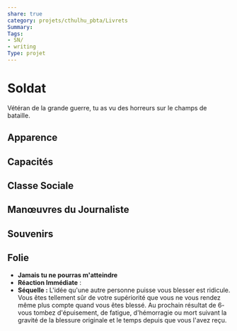 ```yaml
---
share: true 
category: projets/cthulhu_pbta/Livrets
Summary: 
Tags:
- SN/
- writing
Type: projet
---
```

# Soldat

Vétéran de la grande guerre, tu as vu des horreurs sur le champs de bataille.

## Apparence
## Capacités
## Classe Sociale
## Manœuvres du Journaliste
## Souvenirs
## Folie

- **Jamais tu ne pourras m'atteindre**
- **Réaction Immédiate** :
- **Séquelle :** L'idée qu'une autre personne puisse vous blesser est ridicule. Vous êtes tellement sûr de votre supériorité que vous ne vous rendez même plus compte quand vous êtes blessé. Au prochain résultat de 6- vous tombez d'épuisement, de fatigue, d'hémorragie ou mort suivant la gravité de la blessure originale et le temps depuis que vous l'avez reçu.